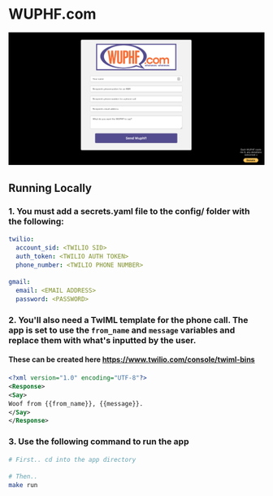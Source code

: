 # WUPHF.com

![App Screenshot](app-screenshot.png)

## Running Locally

### 1. You must add a secrets.yaml file to the config/ folder with the following:

```yaml
twilio:
  account_sid: <TWILIO SID>
  auth_token: <TWILIO AUTH TOKEN>
  phone_number: <TWILIO PHONE NUMBER>

gmail:
  email: <EMAIL ADDRESS>
  password: <PASSWORD>
```

### 2. You'll also need a TwIML template for the phone call. The app is set to use the `from_name` and `message` variables and replace them with what's inputted by the user.

#### These can be created here https://www.twilio.com/console/twiml-bins

```xml
<?xml version="1.0" encoding="UTF-8"?>
<Response>
<Say>
Woof from {{from_name}}, {{message}}.
</Say>
</Response>
```

### 3. Use the following command to run the app

```zsh
# First.. cd into the app directory

# Then..
make run
```
